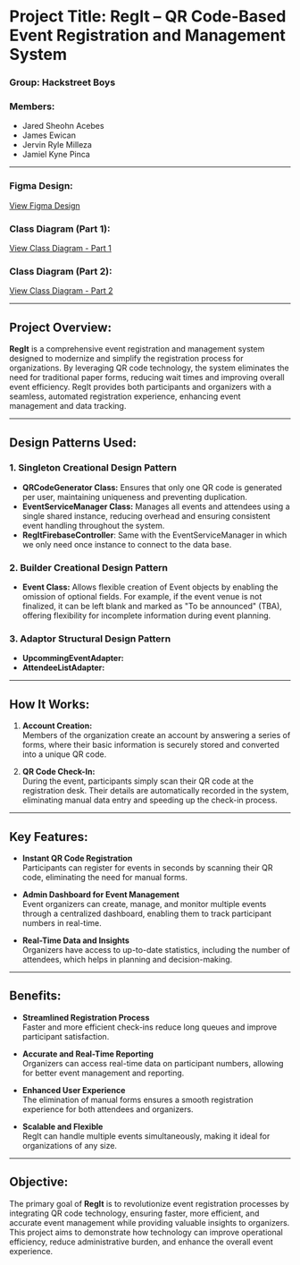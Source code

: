 # Project Title: RegIt – QR Code-Based Event Registration and Management System

### **Group:** Hackstreet Boys

### Members:
- Jared Sheohn Acebes
- James Ewican
- Jervin Ryle Milleza
- Jamiel Kyne Pinca

---

### Figma Design:
[View Figma Design](https://www.figma.com/design/rp07a9QJX8UqlpdMU4U4TD/Capstone?node-id=0-1&t=Vm6zcFJn4uRQTgu9-1)

### Class Diagram (Part 1):
[View Class Diagram - Part 1](https://lucid.app/lucidchart/59aadb00-35b2-4540-82e2-3cbe8858e335/edit?invitationId=inv_33673637-acf1-48ba-b3ea-faf7053048f4&fbclid=IwZXh0bgNhZW0CMTEAAR0xfiTdkHPSL44FXmbIo95U2XfGb4g_JW2s4bpA81364KX14_p6TgKNfQU_aem_mtnW283TWKrhedhrg8jfWA&page=0_0#)
### Class Diagram (Part 2):
[View Class Diagram - Part 2](https://lucid.app/lucidchart/00319354-0ff8-4284-bd4d-7faafdb14f94/edit?viewport_loc=-2099%2C-1109%2C6784%2C3200%2C0_0&invitationId=inv_a22dffd6-9a8e-40bc-b753-1dd8d51b2708)


---

## Project Overview:

**RegIt** is a comprehensive event registration and management system designed to modernize and simplify the registration process for organizations. By leveraging QR code technology, the system eliminates the need for traditional paper forms, reducing wait times and improving overall event efficiency. RegIt provides both participants and organizers with a seamless, automated registration experience, enhancing event management and data tracking.

---

## Design Patterns Used:

### 1. **Singleton Creational Design Pattern**
   - **QRCodeGenerator Class:** Ensures that only one QR code is generated per user, maintaining uniqueness and preventing duplication.
   - **EventServiceManager Class:** Manages all events and attendees using a single shared instance, reducing overhead and ensuring consistent event handling throughout the system.
   - **RegItFirebaseController**: Same with the EventServiceManager in which we only need once instance to connect to the data base.

### 2. **Builder Creational Design Pattern**
   - **Event Class:** Allows flexible creation of Event objects by enabling the omission of optional fields. For example, if the event venue is not finalized, it can be left blank and marked as "To be announced" (TBA), offering flexibility for incomplete information during event planning.

### 3. **Adaptor Structural Design Pattern** 
   - **UpcommingEventAdapter:**   
   - **AttendeeListAdapter:**
---

## How It Works:

1. **Account Creation:**  
   Members of the organization create an account by answering a series of forms, where their basic information is securely stored and converted into a unique QR code.

2. **QR Code Check-In:**  
   During the event, participants simply scan their QR code at the registration desk. Their details are automatically recorded in the system, eliminating manual data entry and speeding up the check-in process.

---

## Key Features:

- **Instant QR Code Registration**  
   Participants can register for events in seconds by scanning their QR code, eliminating the need for manual forms.

- **Admin Dashboard for Event Management**  
   Event organizers can create, manage, and monitor multiple events through a centralized dashboard, enabling them to track participant numbers in real-time.

- **Real-Time Data and Insights**  
   Organizers have access to up-to-date statistics, including the number of attendees, which helps in planning and decision-making.

---

## Benefits:

- **Streamlined Registration Process**  
   Faster and more efficient check-ins reduce long queues and improve participant satisfaction.

- **Accurate and Real-Time Reporting**  
   Organizers can access real-time data on participant numbers, allowing for better event management and reporting.

- **Enhanced User Experience**  
   The elimination of manual forms ensures a smooth registration experience for both attendees and organizers.

- **Scalable and Flexible**  
   RegIt can handle multiple events simultaneously, making it ideal for organizations of any size.

---

## Objective:

The primary goal of **RegIt** is to revolutionize event registration processes by integrating QR code technology, ensuring faster, more efficient, and accurate event management while providing valuable insights to organizers. This project aims to demonstrate how technology can improve operational efficiency, reduce administrative burden, and enhance the overall event experience.


